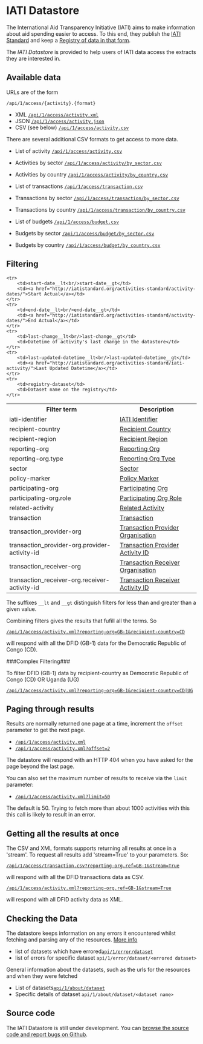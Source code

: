 IATI Datastore
==============

The International Aid Transparency Initiative (IATI) aims to make
information about aid spending easier to access. To this end,
they publish the [IATI Standard](http://iatistandard.org) and keep a
[Registry of data in that form](http://www.iatiregistry.org).

The *IATI Datastore* is provided to help users of IATI data access the
extracts they are interested in.


Available data
--------------

URLs are of the form

`/api/1/access/{activity}.{format}`


* XML [`/api/1/access/activity.xml`](/api/1/access/activity.xml)
* JSON [`/api/1/access/activity.json`](/api/1/access/activity.json)
* CSV (see below) [`/api/1/access/activity.csv`](/api/1/access/activity.csv)


There are several additional CSV formats to get access to more data.

* List of activity [`/api/1/access/activity.csv`](/api/1/access/activity.csv)
* Activities by sector [`/api/1/access/activity/by_sector.csv`](/api/1/access/activity/by_sector.csv)
* Activities by country [`/api/1/access/activity/by_country.csv`](/api/1/access/activity/by_country.csv)

* List of transactions [`/api/1/access/transaction.csv`](/api/1/access/transactionscsv)
* Transactions by sector [`/api/1/access/transaction/by_sector.csv`](/api/1/access/transaction/by_sector.csv)
* Transactions by country [`/api/1/access/transaction/by_country.csv`](/api/1/access/transaction/by_country.csv)


* List of budgets [`/api/1/access/budget.csv`](/api/1/access/budget.csv)
* Budgets by sector [`/api/1/access/budget/by_sector.csv`](/api/1/access/budget/by_sector.csv)
* Budgets by country [`/api/1/access/budget/by_country.csv`](/api/1/access/budget/by_country.csv)



Filtering
---------

<table class="table">
    <tr>
        <th>Filter term</th>
        <th>Description</th>
    </tr>
    <tr>
        <td>iati-identifier</td>
        <td><a href="http://iatistandard.org/activity-standard/iati-identifier/">IATI Identifier</a></td>
    </tr>
    <tr>
        <td>recipient-country</td>
        <td><a href="http://iatistandard.org/activity-standard/recipient-country/">Recipient Country</a></td>
    </tr>
    <tr>
        <td>recipient-region</td>
        <td><a href="http://iatistandard.org/activity-standard/recipient-region/">Recipient Region</a></td>
    </tr>
    <tr>
        <td>reporting-org</td>
        <td><a href="http://iatistandard.org/activity-standard/reporting-org/">Reporting Org</td>
    </tr>
    <tr>
        <td>reporting-org.type</td>
        <td><a href="http://iatistandard.org/activity-standard/reporting-org/">Reporting Org Type</td>
    </tr>
    <tr>
        <td>sector</td>
        <td><a href="http://iatistandard.org/activity-standard/sector/">Sector</td>
    </tr>
    <tr>
        <td>policy-marker</td>
        <td><a href="http://iatistandard.org/activity-standard/thematic-marker/">Policy Marker</td>
    </tr>
    <tr>
        <td>participating-org</td>
        <td><a href="http://iatistandard.org/activity-standard/participating-org/">Participating Org</a></td>
    </tr>
    <tr>
        <td>participating-org.role</td>
        <td><a href="http://iatistandard.org/activity-standard/participating-org/">Participating Org Role</a></td>
    </tr>
    <tr>
        <td>related-activity</td>
        <td><a href="http://iatistandard.org/activity-standard/related-activity/">Related Activity</a></td>
    </tr>
    <tr>
        <td>transaction</td>
        <td><a href="http://iatistandard.org/activity-standard/transaction/">Transaction</a></td>
    </tr>
    <tr>
        <td>transaction_provider-org</td>
        <td><a href="http://iatistandard.org/activity-standard/transaction/provider-org">Transaction Provider Organisation</a></td>
    </tr>
    <tr>
        <td>transaction_provider-org.provider-activity-id</td>
        <td><a href="http://iatistandard.org/activity-standard/transaction/provider-org">Transaction Provider Activity ID</a></td>
    </tr>
    <tr>
        <td>transaction_receiver-org</td>
        <td><a href="http://iatistandard.org/activity-standard/transaction/receiver-org">Transaction Receiver Organisation</a></td>
    </tr>
    <tr>
        <td>transaction_receiver-org.receiver-activity-id</td>
        <td><a href="http://iatistandard.org/activity-standard/transaction/receiver-org">Transaction Receiver Activity ID</a></td>
    </tr>

    <tr>
        <td>start-date__lt<br/>start-date__gt</td>
        <td><a href="http://iatistandard.org/activities-standard/activity-dates/">Start Actual</a></td>
    </tr>
    <tr>
        <td>end-date__lt<br/>end-date__gt</td>
        <td><a href="http://iatistandard.org/activities-standard/activity-dates/">End Actual</a></td>
    </tr>
    <tr>
        <td>last-change__lt<br/>last-change__gt</td>
        <td>Datetime of activity's last change in the datastore</td>
    </tr>
    <tr>
        <td>last-updated-datetime__lt<br/>last-updated-datetime__gt</td>
        <td><a href="http://iatistandard.org/activities-standard/iati-activity/">Last Updated Datetime</a></td>
    </tr>
    <tr>
        <td>registry-dataset</td>
        <td>Dataset name on the registry</td>
    </tr>
</table>

The suffixes `__lt` and `__gt` distinguish filters for less than and greater than a given value.

Combining filters gives the results that fufill all the terms. So

[`/api/1/access/activity.xml?reporting-org=GB-1&recipient-country=CD`](/api/1/access/activity.xml?reporting-org=GB-1&recipient-country=CD)

will respond with all the DFID (GB-1) data for the Democratic Republic of Congo (CD).

###Complex Filtering###

To filter DFID (GB-1) data by recipient-country as Democratic Republic of Congo (CD) OR Uganda (UG)

[`/api/1/access/activity.xml?reporting-org=GB-1&recipient-country=CD|UG`](/api/1/access/activity.xml?reporting-org=GB-1&recipient-country=CD|UG)


Paging through results
----------------------

Results are normally returned one page at a time, increment the `offset`
parameter to get the next page.

* [`/api/1/access/activity.xml`](/api/1/access/activity.xml)
* [`/api/1/access/activity.xml?offset=2`](/api/1/access/activity.xml?offset=2)

The datastore will respond with an HTTP 404 when you have asked for the page
beyond the last page.

You can also set the maximum number of results to receive via the `limit`
parameter:
* [`/api/1/access/activity.xml?limit=50`](/api/1/access/activity.xml?limit=100)

The default is 50. Trying to fetch more than about 1000 activities with this this call is likely to result in an error.


Getting all the results at once
-------------------------------

The CSV and XML formats supports returning all results at once in a 'stream'. To
request all results add 'stream=True' to your parameters. So:

[`/api/1/access/transaction.csv?reporting-org.ref=GB-1&stream=True`](/api/1/access/transaction.csv?reporting-org.ref=GB-1&stream=True)

will respond with all the DFID transactions data as CSV.

[`/api/1/access/activity.xml?reporting-org.ref=GB-1&stream=True`](/api/1/access/activity.xml?reporting-org.ref=GB-1&stream=True)

will respond with all DFID activity data as XML.



Checking the Data
-----------------

The datastore keeps information on any errors it encountered whilst fetching and parsing any of the resources. [More info](/error)


* list of datasets which have errored[`api/1/error/dataset`](/api/1/error/dataset)
* list of errors for specific dataset `api/1/error/dataset/<errored dataset>`

General information about the datasets, such as the urls for the resources and when they were fetched
 
* List of datasets[`api/1/about/dataset`](/api/1/about/dataset)
* Specific details of dataset `api/1/about/dataset/<dataset name>`

Source code
-----------

The IATI Datastore is still under development. You can [browse the source code and report bugs on Github](https://github.com/okfn/iati-datastore).

